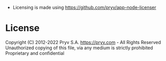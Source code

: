 - Licensing is made using  https://github.com/pryv/app-node-licenser


# License
Copyright (C) 2012-2022 Pryv S.A. https://pryv.com - All Rights Reserved
Unauthorized copying of this file, via any medium is strictly prohibited
Proprietary and confidential